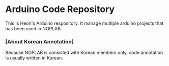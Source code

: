 # Arduino Code Repository

This is Heon's Arduino respository.
It manage multiple arduino projects that has been used in NOPLAB.

### [About Korean Annotation]

Because NOPLAB is consisted with Korean members only, code annotation is usually written in Korean.
